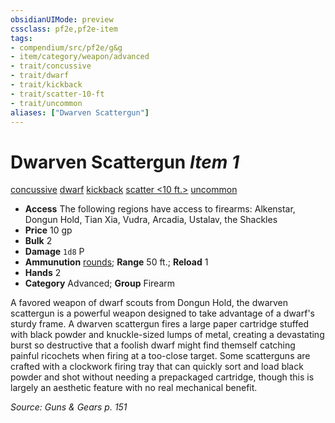 ```yaml
---
obsidianUIMode: preview
cssclass: pf2e,pf2e-item
tags:
- compendium/src/pf2e/g&g
- item/category/weapon/advanced
- trait/concussive
- trait/dwarf
- trait/kickback
- trait/scatter-10-ft
- trait/uncommon
aliases: ["Dwarven Scattergun"]
---
```

# Dwarven Scattergun *Item 1*  
[concussive](../../../Rules/traits/concussive-g-g.md)  [dwarf](../../../Rules/traits/dwarf.md)  [kickback](../../../Rules/traits/kickback-g-g.md)  [scatter <10 ft.>](../../../Rules/traits/scatter-g-g.md)  [uncommon](../../../Rules/traits/uncommon.md)  

- **Access** The following regions have access to firearms: Alkenstar, Dongun Hold, Tian Xia, Vudra, Arcadia, Ustalav, the Shackles
- **Price** 10 gp
- **Bulk** 2
- **Damage** `1d8` P
- **Ammunution** [rounds](round-5-g-g.md); **Range** 50 ft.; **Reload** 1
- **Hands** 2
- **Category** Advanced; **Group** Firearm 

A favored weapon of dwarf scouts from Dongun Hold, the dwarven scattergun is a powerful weapon designed to take advantage of a dwarf's sturdy frame. A dwarven scattergun fires a large paper cartridge stuffed with black powder and knuckle-sized lumps of metal, creating a devastating burst so destructive that a foolish dwarf might find themself catching painful ricochets when firing at a too-close target. Some scatterguns are crafted with a clockwork firing tray that can quickly sort and load black powder and shot without needing a prepackaged cartridge, though this is largely an aesthetic feature with no real mechanical benefit.

*Source: Guns & Gears p. 151*